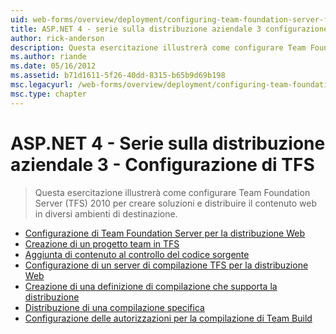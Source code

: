 ```yaml
---
uid: web-forms/overview/deployment/configuring-team-foundation-server-for-web-deployment/index
title: ASP.NET 4 - serie sulla distribuzione aziendale 3 configurazione di TFS | Microsoft Docs
author: rick-anderson
description: Questa esercitazione illustrerà come configurare Team Foundation Server (TFS) 2010 per creare soluzioni e distribuire il contenuto web in diversi ambienti di destinazione.
ms.author: riande
ms.date: 05/16/2012
ms.assetid: b71d1611-5f26-40dd-8315-b65b9d69b198
msc.legacyurl: /web-forms/overview/deployment/configuring-team-foundation-server-for-web-deployment
msc.type: chapter
---
```

<a name="aspnet-4---enterprise-deployment-series-3-configuring-tfs"></a>ASP.NET 4 - Serie sulla distribuzione aziendale 3 - Configurazione di TFS
====================
> Questa esercitazione illustrerà come configurare Team Foundation Server (TFS) 2010 per creare soluzioni e distribuire il contenuto web in diversi ambienti di destinazione.


- [Configurazione di Team Foundation Server per la distribuzione Web](configuring-team-foundation-server-for-web-deployment.md)
- [Creazione di un progetto team in TFS](creating-a-team-project-in-tfs.md)
- [Aggiunta di contenuto al controllo del codice sorgente](adding-content-to-source-control.md)
- [Configurazione di un server di compilazione TFS per la distribuzione Web](configuring-a-tfs-build-server-for-web-deployment.md)
- [Creazione di una definizione di compilazione che supporta la distribuzione](creating-a-build-definition-that-supports-deployment.md)
- [Distribuzione di una compilazione specifica](deploying-a-specific-build.md)
- [Configurazione delle autorizzazioni per la compilazione di Team Build](configuring-permissions-for-team-build-deployment.md)
